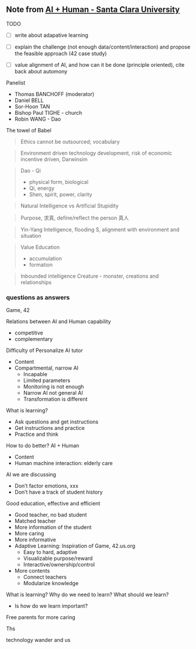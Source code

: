 
## Note from [AI + Human - Santa Clara University](http://lwcal.scu.edu/icje/#!view/event/event_id/79477)

TODO
- [ ] write about adapative learning
- [ ] explain the challenge (not enough data/content/interaction) and propose the feasible approach (42 case study)
- [ ] value alignment of AI, and how can it be done (principle oriented), cite back about automony


Panelist
- Thomas BANCHOFF (moderator)
- Daniel BELL
- Sor-Hoon TAN
- Bishop Paul TIGHE - church
- Robin WANG - Dao


The towel of Babel

> Ethics cannot be outsourced; vocabulary

> Environment driven technology development, risk of economic incentive driven, Darwinsim 

>Dao - Qi
> - physical form, biological
> - Qi, energy
> - Shen, spirit, power, clarity

> Natural Intelligence vs Artificial Stupidity

> Purpose, 求真, define/reflect the person 真人

> Yin-Yang Intelligence, flooding S, alignment with environment and situation

> Value Education
> - accumulation
> - formation

> Inbounded intelligence
> Creature - monster, creations and relationships 


### questions as answers

Game, 42

Relations between AI and Human capability
- competitive
- complementary
    
Difficulty of Personalize AI tutor
- Content 
- Compartmental, narrow AI
    - Incapable 
    - Limited parameters
    - Monitoring is not enough 
    - Narrow AI not general AI
    - Transformation is different

What is learning? 
- Ask questions and get instructions
- Get instructions and practice
- Practice and think

How to do better? AI + Human
- Content
- Human machine interaction: elderly care

AI we are discussing
- Don’t factor emotions, xxx
- Don’t have a track of student history

Good education, effective and efficient 
- Good teacher, no bad student
- Matched teacher
- More information of the student
- More caring
- More informative
- Adaptive Learning: Inspiration of Game, 42.us.org
    - Easy to hard, adaptive
    - Visualizable purpose/reward
    - Interactive/ownership/control
- More contents
    - Connect teachers
    - Modularize knowledge

What is learning? Why do we need to learn? What should we learn?
- Is how do we learn important? 


Free parents for more caring



Ths 

technology wander and us
